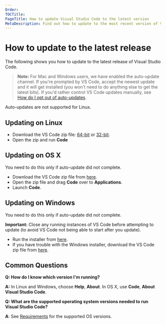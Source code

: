 ```yaml
---
Order:
TOCTitle:
PageTitle: How to update Visual Studio Code to the latest version
MetaDescription: Find out how to update to the most recent version of Visual Studio Code – an evolved Code editing experience on Mac OS X, Linux and Windows.
---
```


# How to update to the latest release

The following shows you how to update to the latest release of Visual Studio Code.

>**Note:** For Mac and Windows users, we have enabled the auto-update channel. If you're prompted by VS Code, accept the newest update and it will get installed (you won't need to do anything else to get the latest bits). If you'd rather control VS Code updates manually, see [How do I opt out of auto-updates](/docs/supporting/faq.md#how-do-i-opt-out-of-vs-code-autoupdates).

Auto-updates are not supported for Linux.

## Updating on Linux

* Download the VS Code zip file: [64-bit](https://go.microsoft.com/fwlink/?LinkID=534108) or [32-bit](https://go.microsoft.com/fwlink/?LinkID=615206).
* Open the zip and run **Code**

## Updating on OS X

You need to do this only if auto-update did not complete.

* Download the VS Code zip file from [here](https://go.microsoft.com/fwlink/?LinkID=534106).
* Open the zip file and drag **Code** over to **Applications**.
* Launch **Code**.

## Updating on Windows

You need to do this only if auto-update did not complete.

**Important:** Close any running instances of VS Code before attempting to update (to avoid VS Code not being able to start after you update).

* Run the installer from [here](https://go.microsoft.com/fwlink/?LinkID=534107).
* If you have trouble with the Windows installer, download the VS Code zip file from [here](https://go.microsoft.com/fwlink/?LinkID=615207).

## Common Questions

**Q: How do I know which version I'm running?**

**A:** In Linux and Windows, choose **Help**, **About**. In OS X, use **Code**, **About Visual Studio Code**.


**Q: What are the supported operating system versions needed to run Visual Studio Code?**

**A**: See [Requirements](requirements) for the supported OS versions.
